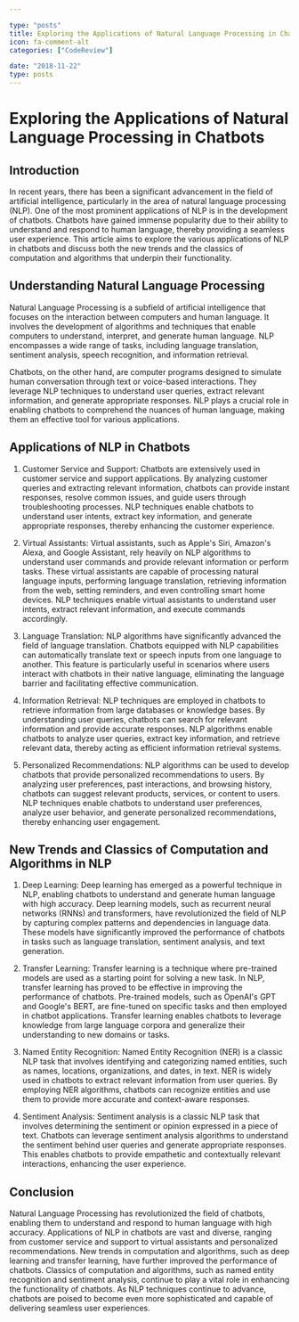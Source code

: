 ```yaml
---

type: "posts"
title: Exploring the Applications of Natural Language Processing in Chatbots
icon: fa-comment-alt
categories: ["CodeReview"]

date: "2018-11-22"
type: posts
---
```





# Exploring the Applications of Natural Language Processing in Chatbots

## Introduction

In recent years, there has been a significant advancement in the field of artificial intelligence, particularly in the area of natural language processing (NLP). One of the most prominent applications of NLP is in the development of chatbots. Chatbots have gained immense popularity due to their ability to understand and respond to human language, thereby providing a seamless user experience. This article aims to explore the various applications of NLP in chatbots and discuss both the new trends and the classics of computation and algorithms that underpin their functionality.

## Understanding Natural Language Processing

Natural Language Processing is a subfield of artificial intelligence that focuses on the interaction between computers and human language. It involves the development of algorithms and techniques that enable computers to understand, interpret, and generate human language. NLP encompasses a wide range of tasks, including language translation, sentiment analysis, speech recognition, and information retrieval.

Chatbots, on the other hand, are computer programs designed to simulate human conversation through text or voice-based interactions. They leverage NLP techniques to understand user queries, extract relevant information, and generate appropriate responses. NLP plays a crucial role in enabling chatbots to comprehend the nuances of human language, making them an effective tool for various applications.

## Applications of NLP in Chatbots

1. Customer Service and Support: Chatbots are extensively used in customer service and support applications. By analyzing customer queries and extracting relevant information, chatbots can provide instant responses, resolve common issues, and guide users through troubleshooting processes. NLP techniques enable chatbots to understand user intents, extract key information, and generate appropriate responses, thereby enhancing the customer experience.

2. Virtual Assistants: Virtual assistants, such as Apple's Siri, Amazon's Alexa, and Google Assistant, rely heavily on NLP algorithms to understand user commands and provide relevant information or perform tasks. These virtual assistants are capable of processing natural language inputs, performing language translation, retrieving information from the web, setting reminders, and even controlling smart home devices. NLP techniques enable virtual assistants to understand user intents, extract relevant information, and execute commands accordingly.

3. Language Translation: NLP algorithms have significantly advanced the field of language translation. Chatbots equipped with NLP capabilities can automatically translate text or speech inputs from one language to another. This feature is particularly useful in scenarios where users interact with chatbots in their native language, eliminating the language barrier and facilitating effective communication.

4. Information Retrieval: NLP techniques are employed in chatbots to retrieve information from large databases or knowledge bases. By understanding user queries, chatbots can search for relevant information and provide accurate responses. NLP algorithms enable chatbots to analyze user queries, extract key information, and retrieve relevant data, thereby acting as efficient information retrieval systems.

5. Personalized Recommendations: NLP algorithms can be used to develop chatbots that provide personalized recommendations to users. By analyzing user preferences, past interactions, and browsing history, chatbots can suggest relevant products, services, or content to users. NLP techniques enable chatbots to understand user preferences, analyze user behavior, and generate personalized recommendations, thereby enhancing user engagement.

## New Trends and Classics of Computation and Algorithms in NLP

1. Deep Learning: Deep learning has emerged as a powerful technique in NLP, enabling chatbots to understand and generate human language with high accuracy. Deep learning models, such as recurrent neural networks (RNNs) and transformers, have revolutionized the field of NLP by capturing complex patterns and dependencies in language data. These models have significantly improved the performance of chatbots in tasks such as language translation, sentiment analysis, and text generation.

2. Transfer Learning: Transfer learning is a technique where pre-trained models are used as a starting point for solving a new task. In NLP, transfer learning has proved to be effective in improving the performance of chatbots. Pre-trained models, such as OpenAI's GPT and Google's BERT, are fine-tuned on specific tasks and then employed in chatbot applications. Transfer learning enables chatbots to leverage knowledge from large language corpora and generalize their understanding to new domains or tasks.

3. Named Entity Recognition: Named Entity Recognition (NER) is a classic NLP task that involves identifying and categorizing named entities, such as names, locations, organizations, and dates, in text. NER is widely used in chatbots to extract relevant information from user queries. By employing NER algorithms, chatbots can recognize entities and use them to provide more accurate and context-aware responses.

4. Sentiment Analysis: Sentiment analysis is a classic NLP task that involves determining the sentiment or opinion expressed in a piece of text. Chatbots can leverage sentiment analysis algorithms to understand the sentiment behind user queries and generate appropriate responses. This enables chatbots to provide empathetic and contextually relevant interactions, enhancing the user experience.

## Conclusion

Natural Language Processing has revolutionized the field of chatbots, enabling them to understand and respond to human language with high accuracy. Applications of NLP in chatbots are vast and diverse, ranging from customer service and support to virtual assistants and personalized recommendations. New trends in computation and algorithms, such as deep learning and transfer learning, have further improved the performance of chatbots. Classics of computation and algorithms, such as named entity recognition and sentiment analysis, continue to play a vital role in enhancing the functionality of chatbots. As NLP techniques continue to advance, chatbots are poised to become even more sophisticated and capable of delivering seamless user experiences.